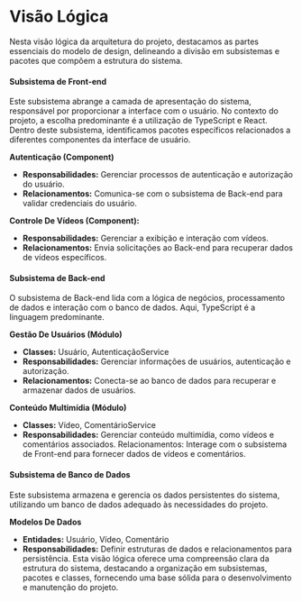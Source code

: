 # Visão Lógica
Nesta visão lógica da arquitetura do projeto, destacamos as partes essenciais do modelo de design, delineando a divisão em subsistemas e pacotes que compõem a estrutura do sistema.

#### Subsistema de Front-end
Este subsistema abrange a camada de apresentação do sistema, responsável por proporcionar a interface com o usuário. No contexto do projeto, a escolha predominante é a utilização de TypeScript e React. Dentro deste subsistema, identificamos pacotes específicos relacionados a diferentes componentes da interface de usuário.

**Autenticação (Component)**

- **Responsabilidades:** Gerenciar processos de autenticação e autorização do usuário.
- **Relacionamentos:** Comunica-se com o subsistema de Back-end para validar credenciais do usuário.

**Controle De Vídeos (Component):**

- **Responsabilidades:** Gerenciar a exibição e interação com vídeos.
- **Relacionamentos:** Envia solicitações ao Back-end para recuperar dados de vídeos específicos.

#### Subsistema de Back-end
O subsistema de Back-end lida com a lógica de negócios, processamento de dados e interação com o banco de dados. Aqui, TypeScript é a linguagem predominante.

**Gestão De Usuários (Módulo)**

- **Classes:** Usuário, AutenticaçãoService
- **Responsabilidades:** Gerenciar informações de usuários, autenticação e autorização.
- **Relacionamentos:** Conecta-se ao banco de dados para recuperar e armazenar dados de usuários.

**Conteúdo Multimídia (Módulo)**

- **Classes:** Vídeo, ComentárioService
- **Responsabilidades:** Gerenciar conteúdo multimídia, como vídeos e comentários associados.
Relacionamentos: Interage com o subsistema de Front-end para fornecer dados de vídeos e comentários.

#### Subsistema de Banco de Dados
Este subsistema armazena e gerencia os dados persistentes do sistema, utilizando um banco de dados adequado às necessidades do projeto.

**Modelos De Dados**

- **Entidades:** Usuário, Vídeo, Comentário
- **Responsabilidades:** Definir estruturas de dados e relacionamentos para persistência.
Esta visão lógica oferece uma compreensão clara da estrutura do sistema, destacando a organização em subsistemas, pacotes e classes, fornecendo uma base sólida para o desenvolvimento e manutenção do projeto.